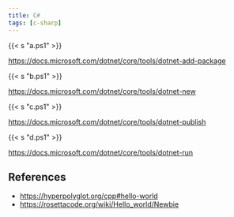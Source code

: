 ```yaml
---
title: C#
tags: [c-sharp]
---
```


{{< s "a.ps1" >}}

<https://docs.microsoft.com/dotnet/core/tools/dotnet-add-package>

{{< s "b.ps1" >}}

<https://docs.microsoft.com/dotnet/core/tools/dotnet-new>

{{< s "c.ps1" >}}

<https://docs.microsoft.com/dotnet/core/tools/dotnet-publish>

{{< s "d.ps1" >}}

<https://docs.microsoft.com/dotnet/core/tools/dotnet-run>

## References

- <https://hyperpolyglot.org/cpp#hello-world>
- <https://rosettacode.org/wiki/Hello_world/Newbie>

